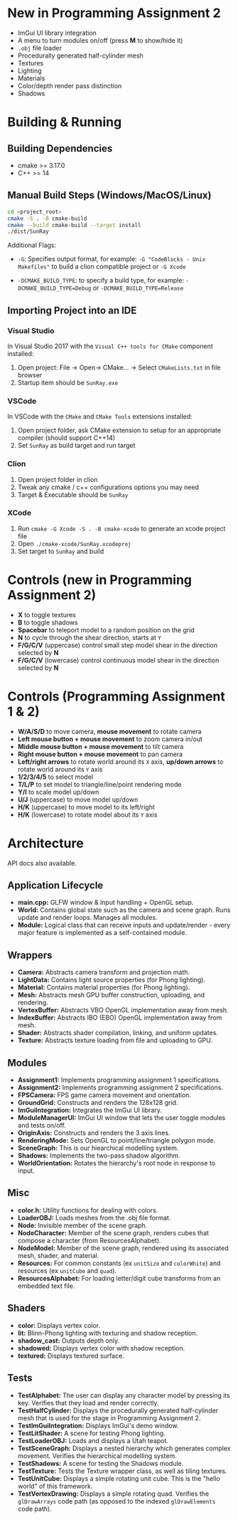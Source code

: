 # New in Programming Assignment 2
* ImGui UI library integration
* A menu to turn modules on/off (press **M** to show/hide it)
* `.obj` file loader
* Procedurally generated half-cylinder mesh
* Textures
* Lighting
* Materials
* Color/depth render pass distinction
* Shadows

# Building & Running

## Building Dependencies

* cmake >= 3.17.0
* C++ >= 14

## Manual Build Steps (Windows/MacOS/Linux)
```bash
cd <project_root>
cmake -S . -B cmake-build
cmake --build cmake-build --target install
./dist/SunRay
```

Additional Flags:
* `-G`: Specifies output format, for example: `-G "CodeBlocks - Unix Makefiles"` to build a clion compatible project or `-G Xcode`
  

* `-DCMAKE_BUILD_TYPE`: to specify a build type, for example: `-DCMAKE_BUILD_TYPE=Debug` or `-DCMAKE_BUILD_TYPE=Release`

## Importing Project into an IDE
### Visual Studio
In Visual Studio 2017 with the `Visual C++ tools for CMake` component installed:

1. Open project: File -> Open-> CMake... -> Select `CMakeLists.txt` in file browser
2. Startup item should be `SunRay.exe`

### VSCode
In VSCode with the `CMake` and `CMake Tools` extensions installed:

1. Open project folder, ask CMake extension to setup for an appropriate compiler (should support C++14)
2. Set `SunRay` as build target and run target

### Clion 

1. Open project folder in clion
2. Tweak any cmake / c++ configurations options you may need
3. Target & Executable should be `SunRay`

### XCode 

1. Run `cmake -G Xcode -S . -B cmake-xcode` to generate an xcode project file
2. Open `./cmake-xcode/SunRay.xcodeproj`
3. Set target to `SunRay` and build

# Controls (new in Programming Assignment 2)
* **X** to toggle textures
* **B** to toggle shadows
* **Spacebar** to teleport model to a random position on the grid
* **N** to cycle through the shear direction, starts at `Y`
* **F/G/C/V** (uppercase) control small step model shear in the direction selected by **N**
* **F/G/C/V** (lowercase) control continuous model shear in the direction selected by **N**

# Controls (Programming Assignment 1 & 2)
* **W/A/S/D** to move camera, **mouse movement** to rotate camera
* **Left mouse button + mouse movement** to zoom camera in/out
* **Middle mouse button + mouse movement** to tilt camera
* **Right mouse button + mouse movement** to pan camera
* **Left/right arrows** to rotate world around its `X` axis, **up/down arrows** to rotate world around its `Y` axis
* **1/2/3/4/5** to select model
* **T/L/P** to set model to triangle/line/point rendering mode
* **Y/I** to scale model up/down
* **U/J** (uppercase) to move model up/down
* **H/K** (uppercase) to move model to its left/right
* **H/K** (lowercase) to rotate model about its `Y` axis

# Architecture
API docs also available.

## Application Lifecycle
* **main.cpp:** GLFW window & input handling + OpenGL setup.
* **World:** Contains global state such as the camera and scene graph. Runs update and render loops. Manages all modules.
* **Module:** Logical class that can receive inputs and update/render - every major feature is implemented as a self-contained module.

## Wrappers
* **Camera:** Abstracts camera transform and projection math.
* **LightData:** Contains light source properties (for Phong lighting).
* **Material:** Contains material properties (for Phong lighting).
* **Mesh:** Abstracts mesh GPU buffer construction, uploading, and rendering.
* **VertexBuffer:** Abstracts VBO OpenGL implementation away from mesh.
* **IndexBuffer:** Abstracts IBO (EBO) OpenGL implementation away from mesh.
* **Shader:** Abstracts shader compilation, linking, and uniform updates.
* **Texture:** Abstracts texture loading from file and uploading to GPU.

## Modules
* **Assignment1:** Implements programming assignment 1 specifications.
* **Assignment2:** Implements programming assignment 2 specifications.
* **FPSCamera:** FPS game camera movement and orientation.
* **GroundGrid:** Constructs and renders the 128x128 grid.
* **ImGuiIntegration:** Integrates the ImGui UI library.
* **ModuleManagerUI:** ImGui UI window that lets the user toggle modules and tests on/off.
* **OriginAxis:** Constructs and renders the 3 axis lines.
* **RenderingMode:** Sets OpenGL to point/line/triangle polygon mode.
* **SceneGraph:** This is our hiearchical modelling system.
* **Shadows:** Implements the two-pass shadow algorithm.
* **WorldOrientation:** Rotates the hierarchy's root node in response to input.

## Misc
* **color.h:** Utility functions for dealing with colors.
* **LoaderOBJ:** Loads meshes from the .obj file format.
* **Node:** Invisible member of the scene graph.
* **NodeCharacter:** Member of the scene graph, renders cubes that compose a character (from ResourcesAlphabet).
* **NodeModel:** Member of the scene graph, rendered using its associated mesh, shader, and material.
* **Resources:** For common constants (ex `unitSize` and `colorWhite`) and resources (ex `unitCube` and `quad`).
* **ResourcesAlphabet:** For loading letter/digit cube transforms from an embedded text file.

## Shaders
* **color:** Displays vertex color.
* **lit:** Blinn-Phong lighting with texturing and shadow reception.
* **shadow_cast:** Outputs depth only.
* **shadowed:** Displays vertex color with shadow reception.
* **textured:** Displays textured surface.

## Tests
* **TestAlphabet:** The user can display any character model by pressing its key. Verifies that they load and render correctly.
* **TestHalfCylinder:** Displays the procedurally generated half-cylinder mesh that is used for the stage in Programming Assignment 2.
* **TestImGuiIntegration:** Displays ImGui's demo window.
* **TestLitShader:** A scene for testing Phong lighting.
* **TestLoaderOBJ:** Loads and displays a Utah teapot.
* **TestSceneGraph:** Displays a nested hierarchy which generates complex movement. Verifies the hierarchical modelling system.
* **TestShadows:** A scene for testing the Shadows module.
* **TestTexture:** Tests the Texture wrapper class, as well as tiling textures.
* **TestUnitCube:** Displays a simple rotating unit cube. This is the "hello world" of this framework.
* **TestVertexDrawing:** Displays a simple rotating quad. Verifies the `glDrawArrays` code path (as opposed to the indexed `glDrawElements` code path).
